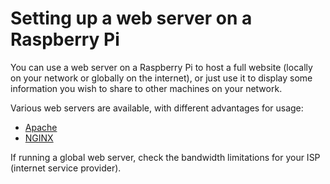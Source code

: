 # Setting up a web server on a Raspberry Pi

You can use a web server on a Raspberry Pi to host a full website (locally on your network or globally on the internet), or just use it to display some information you wish to share to other machines on your network.

Various web servers are available, with different advantages for usage:

- [Apache](apache.md)
- [NGINX](nginx.md)

If running a global web server, check the bandwidth limitations for your ISP (internet service provider).
